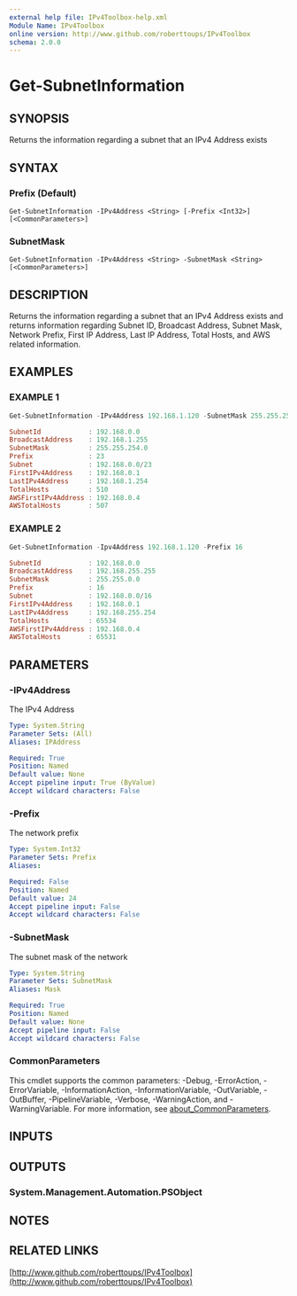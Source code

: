```yaml
---
external help file: IPv4Toolbox-help.xml
Module Name: IPv4Toolbox
online version: http://www.github.com/roberttoups/IPv4Toolbox
schema: 2.0.0
---
```


# Get-SubnetInformation

## SYNOPSIS
Returns the information regarding a subnet that an IPv4 Address exists

## SYNTAX

### Prefix (Default)
```
Get-SubnetInformation -IPv4Address <String> [-Prefix <Int32>] [<CommonParameters>]
```

### SubnetMask
```
Get-SubnetInformation -IPv4Address <String> -SubnetMask <String> [<CommonParameters>]
```

## DESCRIPTION
Returns the information regarding a subnet that an IPv4 Address exists and returns information regarding Subnet ID, Broadcast Address, Subnet Mask, Network Prefix, First IP Address, Last IP Address, Total Hosts, and AWS related information.

## EXAMPLES

### EXAMPLE 1
```powershell
Get-SubnetInformation -IPv4Address 192.168.1.120 -SubnetMask 255.255.254.0

SubnetId            : 192.168.0.0
BroadcastAddress    : 192.168.1.255
SubnetMask          : 255.255.254.0
Prefix              : 23
Subnet              : 192.168.0.0/23
FirstIPv4Address    : 192.168.0.1
LastIPv4Address     : 192.168.1.254
TotalHosts          : 510
AWSFirstIPv4Address : 192.168.0.4
AWSTotalHosts       : 507
```

### EXAMPLE 2
```powershell
Get-SubnetInformation -Ipv4Address 192.168.1.120 -Prefix 16

SubnetId            : 192.168.0.0
BroadcastAddress    : 192.168.255.255
SubnetMask          : 255.255.0.0
Prefix              : 16
Subnet              : 192.168.0.0/16
FirstIPv4Address    : 192.168.0.1
LastIPv4Address     : 192.168.255.254
TotalHosts          : 65534
AWSFirstIPv4Address : 192.168.0.4
AWSTotalHosts       : 65531
```

## PARAMETERS

### -IPv4Address
The IPv4 Address

```yaml
Type: System.String
Parameter Sets: (All)
Aliases: IPAddress

Required: True
Position: Named
Default value: None
Accept pipeline input: True (ByValue)
Accept wildcard characters: False
```

### -Prefix
The network prefix

```yaml
Type: System.Int32
Parameter Sets: Prefix
Aliases:

Required: False
Position: Named
Default value: 24
Accept pipeline input: False
Accept wildcard characters: False
```

### -SubnetMask
The subnet mask of the network

```yaml
Type: System.String
Parameter Sets: SubnetMask
Aliases: Mask

Required: True
Position: Named
Default value: None
Accept pipeline input: False
Accept wildcard characters: False
```

### CommonParameters
This cmdlet supports the common parameters: -Debug, -ErrorAction, -ErrorVariable, -InformationAction, -InformationVariable, -OutVariable, -OutBuffer, -PipelineVariable, -Verbose, -WarningAction, and -WarningVariable. For more information, see [about_CommonParameters](http://go.microsoft.com/fwlink/?LinkID=113216).

## INPUTS

## OUTPUTS

### System.Management.Automation.PSObject
## NOTES

## RELATED LINKS

[http://www.github.com/roberttoups/IPv4Toolbox](http://www.github.com/roberttoups/IPv4Toolbox)


